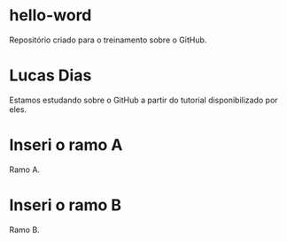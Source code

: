 # hello-word
Repositório criado para o treinamento sobre o GitHub.
# Lucas Dias
Estamos estudando sobre o GitHub a partir do tutorial disponibilizado por eles.
# Inseri o ramo A
Ramo A.
# Inseri o ramo B
Ramo B.

